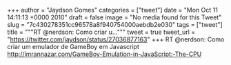 
+++
author = "Jaydson Gomes"
categories = ["tweet"]
date = "Mon Oct 11 14:11:13 +0000 2010"
draft = false
image = "No media found for this Tweet"
slug = "7c430278351cc96578a8f940754000aebdb2e030"
tags = ["tweet"]
title = """RT @nerdson: Como criar u..."""
tweet = true
tweet_url = "https://twitter.com/jaydson/status/27036877163"
+++
RT @nerdson: Como criar um emulador de GameBoy em Javascript http://imrannazar.com/GameBoy-Emulation-in-JavaScript:-The-CPU
